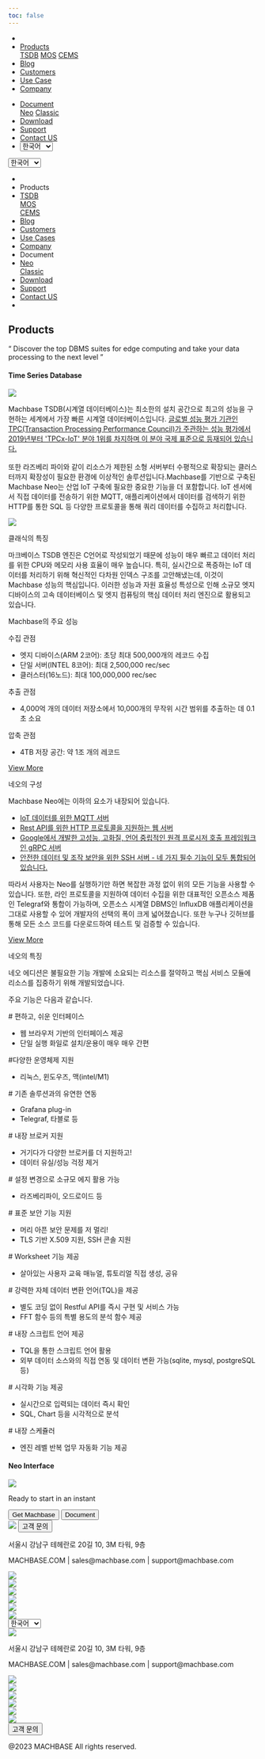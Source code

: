 ```yaml
---
toc: false
---
```


<head>
  <link rel="stylesheet" type="text/css" href="../css/common.css" />
  <link rel="stylesheet" type="text/css" href="../css/style.css" />
</head>
<body>
  <nav>
    <div class="homepage-menu-wrap">
      <div class="menu-left">
        <ul class="menu-left-ul">
          <li class="menu-logo">
            <a href="/kr/home"><img src="../img/logo_machbase.png" alt="" /></a>
          </li>
          <li class="menu-a products-menu-wrap" id="productsMenuWrap">
            <div>
              <a
                class="menu_active_border"
                id="menuActiveBorder"
                href="/kr/home/tsdb"
                >Products</a
              >
              <div class="dropdown" id="dropdown">
                <a class="dropdown-link" href="/kr/home/tsdb">TSDB</a>
                <a class="dropdown-link" href="/kr/home/mos">MOS</a>
                <a
                  class="dropdown-link"
                  href="https://www.cems.ai/"
                  target="_blank"
                  >CEMS</a
                >
              </div>
            </div>
          </li>
          <li class="menu-a"><a href="/kr/home/blog">Blog</a></li>
          <li class="menu-a"><a href="/kr/home/customers">Customers</a></li>
          <li class="menu-a"><a href="/kr/home/usecase">Use Case</a></li>
          <li class="menu-a"><a href="/kr/home/company">Company</a></li>
        </ul>
      </div>
      <div class="menu-right">
        <ul class="menu-right-ul">
          <li class="menu-a docs-menu-wrap" id="docsMenuWrap">
            <a href=""
              ><div>
                <a class="menu_active_border" id="menuActiveBorder" href=""
                  >Document</a
                >
                <div class="dropdown-docs" id="dropdownDocs">
                  <a class="dropdown-link" href="/neo">Neo</a>
                  <a class="dropdown-link" href="/dbms">Classic</a>
                </div>
              </div></a
            >
          </li>
          <li class="menu-a"><a href="/kr/home/download">Download</a></li>
          <li class="menu-a">
            <a href="https://support.machbase.com/hc/en-us">Support</a>
          </li>
          <li class="menu-a"><a href="/kr/home/contactus">Contact US</a></li>
          <li class="menu-a">
            <select id="languageSelector" onchange="changeLanguage()">
              <option value="kr">한국어</option>
              <option value="en">English</option>
            </select>
          </li>
        </ul>
      </div>
    </div>
  </nav>
  <nav class="tablet-menu-wrap">
    <a href="/kr/home"><img src="../img/logo_machbase.png" alt="" /></a>
    <div class="hamberger-right">
      <select id="languageSelector2" onchange="changeLanguage2()">
        <option value="kr">한국어</option>
        <option value="en">English</option>
      </select>
      <div class="tablet-menu-icon">
        <div class="tablet-bar"></div>
        <div class="tablet-bar"></div>
        <div class="tablet-bar"></div>
      </div>
    </div>
    <div class="tablet-menu">
      <ul>
        <div class="tablet-menu-title">
          <a class="tablet-logo" href="/kr/home"
            ><img src="../img/logo_machbase.png" alt=""
          /></a>
        </div>
        <li></li>
        <li class="products-toggle">Products</li>
        <li>
          <div class="products-content">
            <div class="products-sub"><a href="/kr/home/tsdb">TSDB</a></div>
            <div class="products-num"><a href="/kr/home/mos">MOS</a></div>
            <div class="products-cems">
              <a href="https://www.cems.ai/" target="_blank">CEMS</a>
            </div>
          </div>
        </li>
        <li><a href="/kr/home/blog">Blog</a></li>
        <li><a href="/kr/home/customers">Customers</a></li>
        <li><a href="/kr/home/usecase">Use Cases</a></li>
        <li><a href="/kr/home/company">Company</a></li>
        <li class="docs-toggle">Document</li>
        <li>
          <div class="docs-content">
            <div class="docs-sub"><a href="/neo" target="_blank">Neo</a></div>
            <div class="docs-num">
              <a href="/dbms" target="_blank">Classic</a>
            </div>
          </div>
        </li>
        <li><a href="/kr/home/download">Download</a></li>
        <li><a href="https://support.machbase.com/hc/en-us">Support</a></li>
        <li><a href="/kr/home/download">Contact US</a></li>
        <li></li>
      </ul>
    </div>
  </nav>
  <section class="product_sction0 section0">
    <div>
      <h1 class="sub_page_title">Products</h1>
      <p class="sub_page_titletext">
        “ Discover the top DBMS suites for edge computing and take your data
        processing to the next level ”
      </p>
    </div>
  </section>
  <section class="section2 main_section2">
    <div>
      <h4 class="sub_title company-margin-top">Time Series Database</h4>
      <div class="bar"><img src="../img/bar.png" /></div>
    </div>
    <div class="product-sub-titlebox">
      <div>
        <p class="product-sub-title-text">
          Machbase TSDB(시계열 데이터베이스)는 최소한의 설치 공간으로 최고의
          성능을 구현하는 세계에서 가장 빠른 시계열 데이터베이스입니다.
          <a href="/kr/home/company#performance" class="products-tpc-link"
            >글로벌 성능 평가 기관인 TPC(Transaction Processing Performance
            Council)가 주관하는 성능 평가에서 2019년부터 'TPCx-IoT' 분야 1위를
            차지하며 이 분야 국제 표준으로 등재되어 있습니다.</a
          ><br /><br />
          또한 라즈베리 파이와 같이 리소스가 제한된 소형 서버부터 수평적으로
          확장되는 클러스터까지 확장성이 필요한 환경에 이상적인
          솔루션입니다.Machbase를 기반으로 구축된 Machbase Neo는 산업 IoT 구축에
          필요한 중요한 기능을 더 포함합니다. IoT 센서에서 직접 데이터를
          전송하기 위한 MQTT, 애플리케이션에서 데이터를 검색하기 위한 HTTP를
          통한 SQL 등 다양한 프로토콜을 통해 쿼리 데이터를 수집하고 처리합니다.
        </p>
      </div>
    </div>
  </section>
  <section class="neo_scroll_map_wrap">
    <div class="neo_scroll_map">
      <div ref="scrollLeft" class="neo_scroll_left">
        <div class="neo_scroll"><img src="../img/tsdb.png" /></div>
      </div>
      <div class="neo_scroll_right">
        <div class="neo_scorll_box_wrap">
          <div class="classic_sub_wrap">
            <div class="classic_sub">
              <div class="scroll-title-wrap">
                <p>클래식의 특징</p>
              </div>
              <div class="scroll-contents-wrap">
                <p class="scroll-content">
                  마크베이스 TSDB 엔진은 C언어로 작성되었기 때문에 성능이 매우
                  빠르고 데이터 처리를 위한 CPU와 메모리 사용 효율이 매우
                  높습니다. 특히, 실시간으로 폭증하는 IoT 데이터를 처리하기 위해
                  혁신적인 다차원 인덱스 구조를 고안해냈는데, 이것이 Machbase
                  성능의 핵심입니다. 이러한 성능과 자원 효율성 특성으로 인해
                  소규모 엣지 디바이스의 고속 데이터베이스 및 엣지 컴퓨팅의 핵심
                  데이터 처리 엔진으로 활용되고 있습니다.
                </p>
              </div>
              <div class="scroll-sub-title-wrap">
                <p class="scroll-sub-title">Machbase의 주요 성능</p>
                <p class="scroll-sub-text">수집 관점</p>
                <ul>
                  <li>
                    엣지 디바이스(ARM 2코어): 초당 최대 500,000개의 레코드 수집
                  </li>
                  <li>단일 서버(INTEL 8코어): 최대 2,500,000 rec/sec</li>
                  <li>클러스터(16노드): 최대 100,000,000 rec/sec</li>
                </ul>
                <p class="scroll-sub-text">추출 관점</p>
                <ul>
                  <li>
                    4,000억 개의 데이터 저장소에서 10,000개의 무작위 시간 범위를
                    추출하는 데 0.1초 소요
                  </li>
                </ul>
                <p class="scroll-sub-text">압축 관점</p>
                <ul>
                  <li>4TB 저장 공간: 약 1조 개의 레코드</li>
                </ul>
              </div>
              <span>
                <a
                  class="main_why_more product-margin-bottom"
                  href="https://docs.machbase.com/en/"
                  target="_blank"
                >
                  View More
                </a>
              </span>
            </div>
          </div>
          <div ref="classicSubWrapRef" class="neo_sub_wrap" id="scroll1">
            <div class="neo_sub">
              <div class="scroll-title-wrap">
                <p>네오의 구성</p>
              </div>
              <div class="scroll-sub-title-wrap">
                <p class="scroll-sub-title">
                  Machbase Neo에는 이하의 요소가 내장되어 있습니다.
                </p>
                <ul class="product-margin-bottom">
                  <a
                    class="product-link"
                    href="https://neo.machbase.com/docs/api-mqtt/"
                    target="_blank"
                    ><li>IoT 데이터를 위한 MQTT 서버</li></a
                  >
                  <a
                    class="product-link"
                    href="https://neo.machbase.com/docs/api-http/"
                    target="_blank"
                    ><li>
                      Rest API를 위한 HTTP 프로토콜을 지원하는 웹 서버
                    </li></a
                  >
                  <a
                    class="product-link"
                    href="https://neo.machbase.com/docs/api-grpc/"
                    target="_blank"
                    ><li>
                      Google에서 개발한 고성능, 고화질, 언어 중립적인 원격
                      프로시저 호출 프레임워크인 gRPC 서버
                    </li></a
                  >
                  <a
                    class="product-link"
                    href="https://neo.machbase.com/docs/operations/13.ssh-access/"
                    target="_blank"
                    ><li>
                      안전한 데이터 및 조작 보안을 위한 SSH 서버 - 네 가지 필수
                      기능이 모두 통합되어 있습니다.
                    </li></a
                  >
                </ul>
                <div class="scroll-contents-wrap">
                  <p class="scroll-content">
                    따라서 사용자는 Neo를 실행하기만 하면 복잡한 과정 없이 위의
                    모든 기능을 사용할 수 있습니다. 또한, 라인 프로토콜을
                    지원하여 데이터 수집을 위한 대표적인 오픈소스 제품인
                    Telegraf와 통합이 가능하며, 오픈소스 시계열 DBMS인 InfluxDB
                    애플리케이션을 그대로 사용할 수 있어 개발자의 선택의 폭이
                    크게 넓어졌습니다. 또한 누구나 깃허브를 통해 모든 소스
                    코드를 다운로드하여 테스트 및 검증할 수 있습니다.
                  </p>
                  <a
                    class="main_why_more product-margin-bottom"
                    href="https://neo.machbase.com/"
                    target="_blank"
                  >
                    View More<ArrowSvg />
                  </a>
                </div>
              </div>
            </div>
          </div>
          <div ref="neoSubWrapRef" class="neo_use_sub_wrap" id="scroll2">
            <div class="neo_use_sub product-link-bottom">
              <div class="scroll-title-wrap">
                <p>네오의 특징</p>
              </div>
              <div class="scroll-contents-wrap">
                <p class="scroll-content">
                  네오 에디션은 불필요한 기능 개발에 소요되는 리소스를 절약하고
                  핵심 서비스 모듈에 리소스를 집중하기 위해 개발되었습니다.
                </p>
              </div>
              <div class="scroll-sub-title-wrap">
                <p class="scroll-sub-title">주요 기능은 다음과 같습니다.</p>
                <p class="scroll-sub-item"># 편하고, 쉬운 인터페이스</p>
                <ul>
                  <li>웹 브라우저 기반의 인터페이스 제공</li>
                  <li>단일 실행 화일로 설치/운용이 매우 매우 간편</li>
                </ul>
                <p class="scroll-sub-item">#다양한 운영체제 지원</p>
                <ul>
                  <li>리눅스, 윈도우즈, 맥(intel/M1)</li>
                </ul>
                <p class="scroll-sub-item"># 기존 솔루션과의 유연한 연동</p>
                <ul>
                  <li>Grafana plug-in</li>
                  <li>Telegraf, 타블로 등</li>
                </ul>
                <p class="scroll-sub-item"># 내장 브로커 지원</p>
                <ul>
                  <li>거기다가 다양한 브로커를 더 지원하고!</li>
                  <li>데이터 유실/성능 걱정 제거</li>
                </ul>
                <p class="scroll-sub-item">
                  # 설정 변경으로 소규모 에지 활용 가능
                </p>
                <ul>
                  <li>라즈베리파이, 오드로이드 등</li>
                </ul>
                <p class="scroll-sub-item"># 표준 보안 기능 지원</p>
                <ul>
                  <li>머리 아픈 보안 문제를 저 멀리!</li>
                  <li>TLS 기반 X.509 지원, SSH 콘솔 지원</li>
                </ul>
                <p class="scroll-sub-item"># Worksheet 기능 제공</p>
                <ul>
                  <li>살아있는 사용자 교육 매뉴얼, 튜토리얼 직접 생성, 공유</li>
                </ul>
                <p class="scroll-sub-item">
                  # 강력한 자체 데이터 변환 언어(TQL)을 제공
                </p>
                <ul>
                  <li>별도 코딩 없이 Restful API를 즉시 구현 및 서비스 가능</li>
                  <li>FFT 함수 등의 특별 용도의 분석 함수 제공</li>
                </ul>
                <p class="scroll-sub-item"># 내장 스크립트 언어 제공</p>
                <ul>
                  <li>TQL을 통한 스크립트 언어 활용</li>
                  <li>
                    외부 데이터 소스와의 직접 연동 및 데이터 변환 가능(sqlite,
                    mysql, postgreSQL 등)
                  </li>
                </ul>
                <p class="scroll-sub-item"># 시각화 기능 제공</p>
                <ul>
                  <li>실시간으로 입력되는 데이터 즉시 확인</li>
                  <li>SQL, Chart 등을 시각적으로 분석</li>
                </ul>
                <p class="scroll-sub-item"># 내장 스케쥴러</p>
                <ul>
                  <li>엔진 레벨 반복 업무 자동화 기능 제공</li>
                </ul>
              </div>
            </div>
          </div>
        </div>
      </div>
    </div>
  </section>
  <section>
    <h4 class="sub_title company-margin-top">Neo Interface</h4>
    <div class="bar"><img src="../img/bar.png" /></div>
    <div class="neo_interface_wrap">
      <img class="neo_interface" src="../img/neo_interface.png" alt="" />
    </div>
  </section>
  <section>
    <div class="next-navi_wrap">
      <div class="next-navi">
        <div class="next-navi-wrap">
          <div class="next-navi-text-wrap">
            <p class="next-navi-text">Ready to start in an instant</p>
          </div>
          <div class="next-navi-btn-wrap">
            <button
              onclick="location.href='/kr/home/download'"
              class="next-navi-btn"
            >
              Get Machbase
            </button>
            <a target="_blank" href="https://neo.machbase.com/"
              ><button class="next-navi-btn">Document</button></a
            >
          </div>
        </div>
      </div>
    </div>
  </section>
</body>
<footer>
  <div class="footer_inner">
    <div class="footer-logo">
      <img class="footer-logo-img" src="../img/machbase-logo-w.png" />
      <a href="/kr/home/contactus">
        <button class="contactus">고객 문의</button>
      </a>
    </div>
    <div>
      <p class="footertext">서울시 강남구 테헤란로 20길 10, 3M 타워, 9층</p>
    </div>
    <div class="footer_box">
      <div class="footer_text">
        <p>MACHBASE.COM | sales@machbase.com | support@machbase.com</p>
        <p class="footer_margin_top"></p>
      </div>
      <div class="sns">
        <div>
          <a href="https://twitter.com/machbase" target="_blank"
            ><img class="sns-img" src="../img/twitter.png"
          /></a>
        </div>
        <div>
          <a href="https://github.com/machbase" target="_blank"
            ><img class="sns-img" src="../img/github.png"
          /></a>
        </div>
        <div>
          <a href="https://www.linkedin.com/company/machbase" target="_blank"
            ><img class="sns-img" src="../img/linkedin.png"
          /></a>
        </div>
        <div>
          <a href="https://www.facebook.com/MACHBASE/" target="_blank"
            ><img class="sns-img" src="../img/facebook.png"
          /></a>
        </div>
        <div>
          <a href="https://www.slideshare.net/machbase" target="_blank"
            ><img class="sns-img" src="../img/slideshare.png"
          /></a>
        </div>
        <div>
          <a href="https://blog.naver.com/machbasekr" target="_blank"
            ><img class="sns-img" src="../img/naver.png"
          /></a>
        </div>
      </div>
    </div>
    <select id="languageSelector" onchange="changeLanguage()">
      <option value="kr">한국어</option>
      <option value="en">English</option>
    </select>
  </div>
  <div class="footer_tablet_inner">
    <div class="footer-logo">
      <img class="footer-logo-img" src="../img/machbase-logo-w.png" />
    </div>
    <div>
      <p class="footertext">서울시 강남구 테헤란로 20길 10, 3M 타워, 9층</p>
    </div>
    <div class="footer_box">
      <div class="footer_text">
        <p>MACHBASE.COM | sales@machbase.com | support@machbase.com</p>
      </div>
      <div class="sns">
        <div>
          <a href="https://twitter.com/machbase" target="_blank"
            ><img class="sns-img" src="../img/twitter.png"
          /></a>
        </div>
        <div>
          <a href="https://github.com/machbase" target="_blank"
            ><img class="sns-img" src="../img/github.png"
          /></a>
        </div>
        <div>
          <a href="https://www.linkedin.com/company/machbase" target="_blank"
            ><img class="sns-img" src="../img/linkedin.png"
          /></a>
        </div>
        <div>
          <a href="https://www.facebook.com/MACHBASE/" target="_blank"
            ><img class="sns-img" src="../img/facebook.png"
          /></a>
        </div>
        <div>
          <a href="https://www.slideshare.net/machbase" target="_blank"
            ><img class="sns-img" src="../img/slideshare.png"
          /></a>
        </div>
        <div>
          <a href="https://blog.naver.com/machbasekr" target="_blank"
            ><img class="sns-img" src="../img/naver.png"
          /></a>
        </div>
      </div>
      <a href="/kr/home/contactus">
        <button class="contactus">고객 문의</button>
      </a>
    </div>
  </div>
  <div class="machbase_right">
    <p>@2023 MACHBASE All rights reserved.</p>
  </div>
</footer>
<script>
  //drop down menu
  const productsMenuWrap = document.getElementById("productsMenuWrap");
  const docsMenuWrap = document.getElementById("docsMenuWrap");
  const dropdown = document.getElementById("dropdown");
  dropdown.style.display = "none";
  productsMenuWrap.addEventListener("mouseover", function () {
    dropdown.style.display = "block";
  });
  productsMenuWrap.addEventListener("mouseout", function () {
    dropdown.style.display = "none";
  });
  docsMenuWrap.addEventListener("mouseover", function () {
    dropdownDocs.style.display = "block";
  });
  docsMenuWrap.addEventListener("mouseout", function () {
    dropdownDocs.style.display = "none";
  });
  //tablet menu
  const menuIcon = document.querySelector(".tablet-menu-icon");
  const tabletMenu = document.querySelector(".tablet-menu");
  const productsToggle = document.querySelector(".products-toggle");
  const productsSub = document.querySelector(".products-sub");
  const productsNum = document.querySelector(".products-num");
  const productsCems = document.querySelector(".products-cems");
  const docsToggle = document.querySelector(".docs-toggle");
  const docsSub = document.querySelector(".docs-sub");
  const docsNum = document.querySelector(".docs-num");
  menuIcon.addEventListener("click", () => {
    tabletMenu.classList.toggle("show");
    menuIcon.classList.toggle("is-active");
  });
  productsToggle.addEventListener("click", () => {
    productsSub.classList.toggle("show");
    productsNum.classList.toggle("show");
    productsCems.classList.toggle("show");
  });
  docsToggle.addEventListener("click", () => {
    docsSub.classList.toggle("show");
    docsNum.classList.toggle("show");
  });
  //change lang
  let language;
  let storageData = sessionStorage.getItem("lang");
  if (storageData) {
    language = storageData;
  } else {
    var userLang = navigator.language || navigator.userLanguage;
    if (userLang === "ko") {
      sessionStorage.setItem("lang", userLang);
      language = "kr";
    } else {
      sessionStorage.setItem("lang", "en");
      language = "en";
      let locationPath = location.pathname.split("/");
      locationPath.splice(1, 1);
      location.href = location.origin + locationPath.join("/");
    }
  }
  function changeLanguage() {
    var languageSelector = document.getElementById("languageSelector");
    var selectedLanguage = languageSelector.value;
    if (selectedLanguage !== "kr") {
      let locationPath = location.pathname.split("/");
      locationPath.splice(1, 1);
      location.href = location.origin + locationPath.join("/");
    }
  }
  function changeLanguage2() {
    var languageSelector = document.getElementById("languageSelector2");
    var selectedLanguage = languageSelector.value;
    if (selectedLanguage !== "kr") {
      let locationPath = location.pathname.split("/");
      locationPath.splice(1, 1);
      location.href = location.origin + locationPath.join("/");
    }
  }
  window.addEventListener("load", function () {
    var elementsWithDarkClass = document.querySelectorAll(".dark");
    for (var i = 0; i < elementsWithDarkClass.length; i++) {
      elementsWithDarkClass[i].classList.remove("dark");
    }
    var elementsWithColorScheme = document.querySelectorAll(
      "[style*='color-scheme: dark;']"
    );
    for (var i = 0; i < elementsWithColorScheme.length; i++) {
      elementsWithColorScheme[i].removeAttribute("style");
    }
  });
</script>
